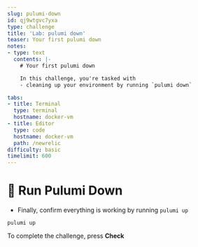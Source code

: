 ```yaml
---
slug: pulumi-down
id: qj9wtgvc7yxa
type: challenge
title: 'Lab: pulumi down'
teaser: Your first pulumi down
notes:
- type: text
  contents: |-
    # Your first pulumi down

    In this challenge, you're tasked with
    - cleaning up your environment by running `pulumi down`

tabs:
- title: Terminal
  type: terminal
  hostname: docker-vm
- title: Editor
  type: code
  hostname: docker-vm
  path: /newrelic
difficulty: basic
timelimit: 600
---
```


🏁 Run Pulumi Down
=========

- Finally, confirm everything is working by running `pulumi up`
```
pulumi up
```

To complete the challenge, press **Check**
